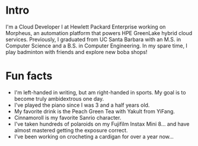 
# Intro

I'm a Cloud Developer I at Hewlett Packard Enterprise working on Morpheus, an automation platform that powers HPE GreenLake hybrid cloud services. Previously, I graduated from UC Santa Barbara with an M.S. in Computer Science and a B.S. in Computer Engineering. In my spare time, I play badminton with friends and explore new boba shops!

# Fun facts

- I'm left-handed in writing, but am right-handed in sports. My goal is to become truly ambidextrous one day.
- I've played the piano since I was 3 and a half years old.
- My favorite drink is the Peach Green Tea with Yakult from YiFang.
- Cinnamoroll is my favorite Sanrio character.
- I've taken hundreds of polaroids on my Fujifilm Instax Mini 8... and have almost mastered getting the exposure correct.
- I've been working on crocheting a cardigan for over a year now...